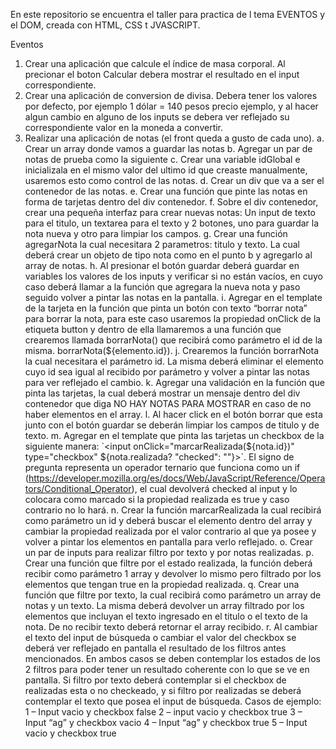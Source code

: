 En este repositorio se encuentra el taller para practica de l tema EVENTOS y el DOM, creada con HTML, CSS t JVASCRIPT.

Eventos
1. Crear una aplicación que calcule el índice de masa corporal. Al precionar el boton Calcular debera mostrar el resultado en el input correspondiente.
2. Crear una aplicación de conversion de divisa. Debera tener los valores por defecto, por ejemplo 1 dólar = 140 pesos precio ejemplo, y al hacer algun cambio en alguno de los inputs se debera ver reflejado su correspondiente valor en la moneda a convertir.
3. Realizar una aplicación de notas (el front queda a gusto de cada uno).
a. Crear un array donde vamos a guardar las notas
b. Agregar un par de notas de prueba como la siguiente
c. Crear una variable idGlobal e inicializala en el mismo valor del ultimo id que creaste manualmente, usaremos esto como control de las notas.
d. Crear un div que va a ser el contenedor de las notas.
e. Crear una función que pinte las notas en forma de tarjetas dentro del div contenedor.
f. Sobre el div contenedor, crear una pequeña interfaz para crear nuevas notas: Un input de texto para el titulo, un textarea para el texto y 2 botones, uno para guardar la nota nueva y otro para limpiar los campos.
g. Crear una función agregarNota la cual necesitara 2 parametros: titulo y texto. La cual deberá crear un objeto de tipo nota como en el punto b y agregarlo al array de notas.
h. Al presionar el botón guardar deberá guardar en variables los valores de los inputs y verificar si no están vacíos, en cuyo caso deberá llamar a la función que agregara la nueva nota y paso seguido volver a pintar las notas en la pantalla.
i. Agregar en el template de la tarjeta en la función que pinta un botón con texto “borrar nota” para borrar la nota, para este caso usaremos la propiedad onClick de la etiqueta button y dentro de ella llamaremos a una función que crearemos llamada borrarNota() que recibirá como parámetro el id de la misma. borrarNota(${elemento.id}).
j. Crearemos la función borrarNota la cual necesitara el parámetro id. La misma deberá eliminar el elemento cuyo id sea igual al recibido por parámetro y volver a pintar las notas para ver reflejado el cambio.
k. Agregar una validación en la función que pinta las tarjetas, la cual deberá mostrar un mensaje dentro del div contenedor que diga NO HAY NOTAS PARA MOSTRAR en caso de no haber elementos en el array.
l. Al hacer click en el botón borrar que esta junto con el botón guardar se deberán limpiar los campos de titulo y de texto.
m. Agregar en el template que pinta las tarjetas un checkbox de la siguiente manera: `<input onClick="marcarRealizada(${nota.id})" type="checkbox" ${nota.realizada? "checked": ""}>`. El signo de pregunta representa un operador ternario que funciona como un if (https://developer.mozilla.org/es/docs/Web/JavaScript/Reference/Operators/Conditional_Operator), el cual devolverá checked al input y lo colocara como marcado si la propiedad realizada es true y caso contrario no lo hará.
n. Crear la función marcarRealizada la cual recibirá como parámetro un id y deberá buscar el elemento dentro del array y cambiar la propiedad realizada por el valor contrario al que ya posee y volver a pintar los elementos en pantalla para verlo reflejado.
o. Crear un par de inputs para realizar filtro por texto y por notas realizadas.
p. Crear una función que filtre por el estado realizada, la función deberá recibir como parámetro 1 array y devolver lo mismo pero filtrado por los elementos que tengan true en la propiedad realizada.
q. Crear una función que filtre por texto, la cual recibirá como parámetro un array de notas y un texto. La misma deberá devolver un array filtrado por los elementos que incluyan el texto ingresado en el titulo o el texto de la nota. De no recibir texto deberá retornar el array recibido.
r. Al cambiar el texto del input de búsqueda o cambiar el valor del checkbox se deberá ver reflejado en pantalla el resultado de los filtros antes mencionados. En ambos casos se deben contemplar los estados de los 2 filtros para poder tener un resultado coherente con lo que se ve en pantalla. Si filtro por texto deberá
contemplar si el checkbox de realizadas esta o no checkeado, y si filtro por realizadas se deberá contemplar el texto que posea el input de búsqueda.
Casos de ejemplo:
1 – Input vacio y checkbox false
2 – input vacio y checkbox true
3 – Input “ag” y checkbox vacio
4 – Input “ag” y checkbox true
5 – Input vacio y checkbox true
